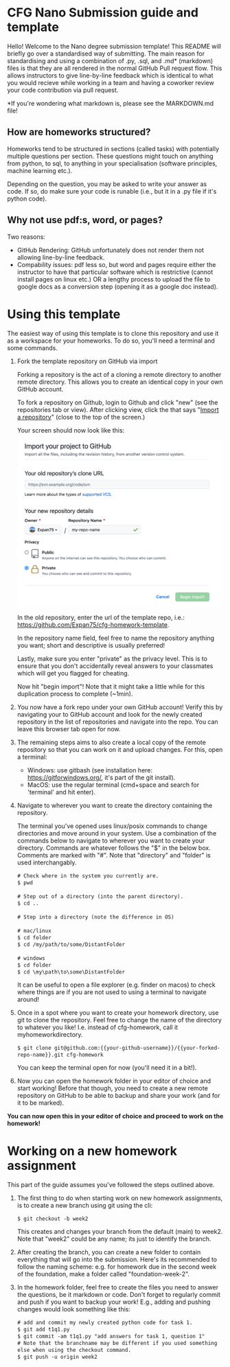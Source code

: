 # CFG Nano Submission guide and template

Hello! Welcome to the Nano degree submission template! This README will briefly go over a standardised way of submitting. The main reason for standardising and using a combination of .py, .sql, and .md* (markdown) files is that they are all rendered in the normal GitHub Pull request flow. This allows instructors to give line-by-line feedback which is identical to what you would recieve while working in a team and having a coworker review your code contribution via pull request.

*If you're wondering what markdown is, please see the MARKDOWN.md file!

## How are homeworks structured?
Homeworks tend to be structured in sections (called tasks) with potentially multiple questions per section. These questions might touch on anything from python, to sql, to anything in your specialisation (software principles, machine learning etc.).

Depending on the question, you may be asked to write your answer as code. If so, do make sure your code is runable (i.e., but it in a .py file if it's python code).
## Why not use pdf:s, word, or pages?
Two reasons:
- GitHub Rendering: GitHub unfortunately does not render them not allowing line-by-line feedback.
- Compability issues: pdf less so, but word and pages require either the instructor to have that particular software which is restrictive (cannot install pages on linux etc.) OR a lengthy process to upload the file to google docs as a conversion step (opening it as a google doc instead).

# Using this template

The easiest way of using this template is to clone this repository and use it as a workspace for your homeworks. To do so, you'll need a terminal and some commands.

1. Fork the template repository on GitHub via import

    Forking a repository is the act of a cloning a remote directory to another remote directory. This allows you to create an identical copy in your own GitHub account.

    To fork a repository on Github, login to Github and click "new" (see the repositories tab or view). After clicking view, click the that says "<a href="#">Import a repository</a>" (close to the top of the screen.)

    Your screen should now look like this:
    
    ![image info](./images/fork-screen.png)

    In the old repository, enter the url of the template repo, i.e.: https://github.com/Expan75/cfg-homework-template. 
    
    In the repository name field, feel free to name the repository anything you want; short and descriptive is usually preferred!

    Lastly, make sure you enter "private" as the privacy level. This is to ensure that you don't accidentally reveal answers to your classmates which will get you flagged for cheating.

    Now hit "begin import"! Note that it might take a little while for this duplication process to complete (~1min).

2. You now have a fork repo under your own GitHub account! Verify this by navigating your to GitHub account and look for the newly created repository in the list of repositories and navigate into the repo. You can leave this browser tab open for now.

3. The remaining steps aims to also create a local copy of the remote repository so that you can work on it and upload changes. For this, open a terminal:
    - Windows: use gitbash (see installation here: https://gitforwindows.org/, it's part of the git install).
    - MacOS: use the regular terminal (cmd+space and search for 'terminal' and hit enter).

4. Navigate to wherever you want to create the directory containing the repository.

    The terminal you've opened uses linux/posix commands to change directories and move around in your system. Use a combination of the commands below to navigate to wherever you want to create your directory. Commands are whatever follows the "$" in the below box. Comments are marked with "#". Note that "directory" and "folder" is used interchangably.

    ```
    # Check where in the system you currently are.
    $ pwd

    # Step out of a directory (into the parent directory).
    $ cd ..

    # Step into a directory (note the difference in OS)

    # mac/linux
    $ cd folder
    $ cd /my/path/to/some/DistantFolder

    # windows
    $ cd folder
    $ cd \my\path\to\some\DistantFolder
    ```

    It can be useful to open a file explorer (e.g. finder on macos) to check where things are if you are not used to using a terminal to navigate around!

5. Once in a spot where you want to create your homework directory, use git to clone the repository. Feel free to change the name of the directory to whatever you like! I.e. instead of cfg-homework, call it myhomeworkdirectory.

    ```
    $ git clone git@github.com:{{your-github-username}}/{{your-forked-repo-name}}.git cfg-homework
    ```

    You can keep the terminal open for now (you'll need it in a bit!).

6. Now you can open the homework folder in your editor of choice and start working! Before that though, you need to create a new remote repository on GitHub to be able to backup and share your work (and for it to be marked).

**You can now open this in your editor of choice and proceed to work on the homework!**

# Working on a new homework assignment

This part of the guide assumes you've followed the steps outlined above.

1. The first thing to do when starting work on new homework assignments, is to create a new branch using git using the cli:

    ```
    $ git checkout -b week2
    ```
    This creates and changes your branch from the default (main) to week2. Note that "week2" could be any name; its just to identify the branch.

2. After creating the branch, you can create a new folder to contain everything that will go into the submission. Here's its recommended to follow the naming scheme: e.g. for homework due in the second week of the foundation, make a folder called "foundation-week-2".

3. In the homework folder, feel free to create the files you need to answer the questions, be it markdown or code. Don't forget to regularly commit and push if you want to backup your work! E.g., adding and pushing changes would look something like this:
    ```
    # add and commit my newly created python code for task 1.
    $ git add t1q1.py
    $ git commit -am t1q1.py "add answers for task 1, question 1"
    # Note that the branchname may be different if you used something else when using the checkout command.
    $ git push -u origin week2
    ```

